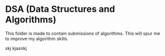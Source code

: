 # DSA (Data Structures and Algorithms)

This folder is made to contain submissions of algorithms.
This will spur me to improve my algorithm skills.

skj kjasnkj